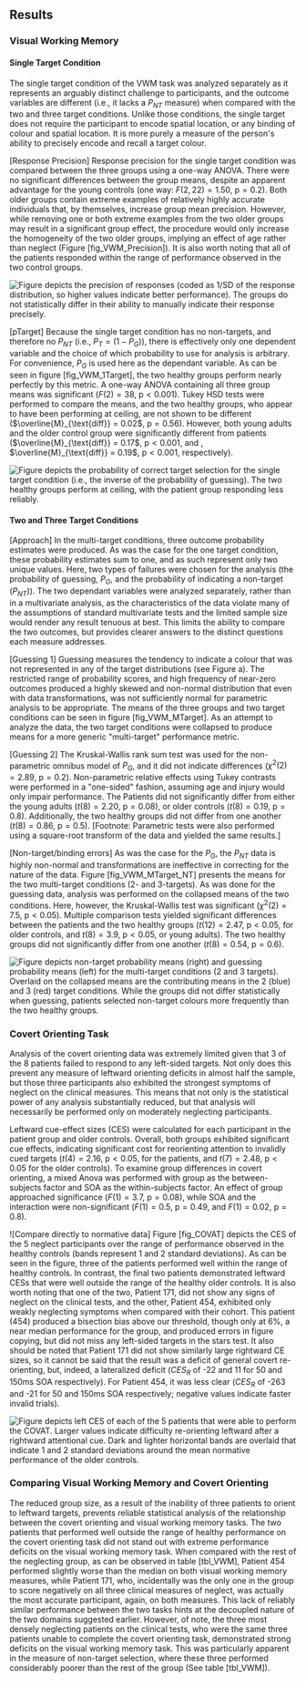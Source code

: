 Results
-------

### Visual Working Memory

#### Single Target Condition

The single target condition of the VWM task was analyzed
separately as it represents an arguably distinct challenge to
participants, and the outcome variables are different (i.e., it
lacks a $P_{NT}$ measure) when compared with the two and three
target conditions. Unlike those conditions, the single target does
not require the participant to encode spatial location, or any
binding of colour and spatial location. It is more purely a
measure of the person's ability to precisely encode and recall a
target colour.

[Response Precision] Response precision for the single target
condition was compared between the three groups using a one-way
ANOVA.  There were no significant differences between the group
means, despite an apparent advantage for the young controls (one
way: $F(2,22)= 1.50$, $\text{p}=0.2$). Both older groups contain
extreme examples of relatively highly accurate individuals that,
by themselves, increase group mean precision.  However, while
removing one or both extreme examples from the two older groups
may result in a significant group effect, the procedure would only
increase the homogeneity of the two older groups, implying an
effect of age rather than neglect (Figure [fig_VWM_Precision]).
It is also worth noting that all of the patients responded within
the range of performance observed in the two control groups.

![Figure depicts the precision of responses (coded as 1/SD of the
response distribution, so higher values indicate better
performance).  The groups do not statistically differ in their
ability to manually indicate their response
precisely.](fig_VWM_Precision.pdf.png) 

[pTarget] Because the single target condition has no non-targets,
and therefore no $P_{NT}$ (i.e., $P_{T} = (1 - P_{G})$), there is
effectively only one dependent variable and the choice of which
probability to use for analysis is arbitrary. For convenience,
$P_{G}$ is used here as the dependant variable. As can be seen in
figure [fig_VWM_1Target], the two healthy groups perform nearly
perfectly by this metric. A one-way ANOVA containing all three
group means was significant ($F(2) = 38$, $\text{p} < 0.001$).
Tukey HSD tests were performed to compare the means, and the two
healthy groups, who appear to have been performing at ceiling, are
not shown to be different ($\overline{M}_{\text{diff}}  = 0.02$,
$\text{p} = 0.56$).  However, both young adults and the older
control group were significantly different from patients
($\overline{M}_{\text{diff}} = 0.17$, $\text{p} < 0.001$, and ,
$\overline{M}_{\text{diff}} = 0.19$, $\text{p} < 0.001$,
respectively). 

![Figure depicts the probability of correct target selection for
the single target condition (i.e., the inverse of the probability
of guessing).  The two healthy groups perform at ceiling, with the
patient group responding less reliably.](fig_VWM_1Target.pdf.png) 

#### Two and Three Target Conditions

[Approach] In the multi-target conditions, three outcome
probability estimates were produced. As was the case for the one
target condition, these probability estimates sum to one, and as
such represent only two unique values. Here, two types of failures
were chosen for the analysis (the probability of guessing,
$P_{G}$, and the probability of indicating a non-target
($P_{NT}$)).  The two dependant variables were analyzed
separately, rather than in a multivariate analysis, as the
characteristics of the data violate many of the assumptions of
standard multivariate tests and the limited sample size would
render any result tenuous at best.  This limits the ability to
compare the two outcomes, but provides clearer answers to the
distinct questions each measure addresses.

[Guessing 1] Guessing measures the tendency to indicate a colour
that was not represented in any of the target distributions (see
Figure a).  The restricted range of probability scores, and high
frequency of near-zero outcomes produced a highly skewed and
non-normal distribution that even with data transformations, was
not sufficiently normal for parametric analysis to be appropriate.
The means of the three groups and two target conditions can be
seen in figure [fig_VWM_MTarget]. As an attempt to analyze the
data, the two target conditions were collapsed to produce means
for a more generic "multi-target" performance metric.



[Guessing 2] The Kruskal-Wallis rank sum test was used for the
non-parametric omnibus model of $P_G$, and it did not indicate
differences ($\chi^2(2) = 2.89$, $\text{p} = 0.2$). Non-parametric
relative effects using Tukey contrasts were performed in a
"one-sided" fashion, assuming age and injury would only impair
performance.  The Patients did not significantly differ from
either the young adults ($t(8) = 2.20$, $\text{p} = 0.08$), or
older controls ($t(8) = 0.19$, $\text{p} = 0.8$). Additionally,
the two healthy groups did not differ from one another ($t(8) =
0.86$, $\text{p} = 0.5$).  [Footnote: Parametric tests were also
performed using a square-root transform of the data and yielded
the same results.]

[Non-target/binding errors] As was the case for the $P_G$, the
$P_{NT}$ data is highly non-normal and transformations are
ineffective in correcting for the nature of the data. Figure
[fig_VWM_MTarget_NT] presents the means for the two multi-target
conditions (2- and 3-targets). As was done for the guessing data,
analysis was performed on the collapsed means of the two
conditions. Here, however, the Kruskal-Wallis test was significant
($\chi^2(2) = 7.5$, $\text{p} < 0.05$).  Multiple comparison tests
yielded significant differences between the patients and the two
healthy groups ($t(12) = 2.47$, $\text{p} < 0.05$, for older
controls, and $t(8) = 3.9$, $\text{p} < 0.05$, or young adults).
The two healthy groups did not significantly differ from one
another ($t(8) = 0.54$, $\text{p} = 0.6$).

![Figure depicts non-target probability means (right) and guessing
probability means (left) for the multi-target conditions (2 and 3
targets).  Overlaid on the collapsed means are the contributing
means in the 2 (blue) and 3 (red) target conditions. While the
groups did not differ statistically when guessing, patients
selected non-target colours more frequently than the two healthy
groups.](fig_VWM_MTarget.pdf.png) 

### Covert Orienting Task

Analysis of the covert orienting data was extremely limited given
that 3 of the 8 patients failed to respond to any left-sided
targets. Not only does this prevent any measure of leftward
orienting deficits in almost half the sample, but those three
participants also exhibited the strongest symptoms of neglect on
the clinical measures. This means that not only is the statistical
power of any analysis substantially reduced, but that analysis
will necessarily be performed only on moderately neglecting
participants. 


Leftward cue-effect sizes (CES) were calculated for each
participant in the patient group and older controls. Overall, both
groups exhibited significant cue effects, indicating significant
cost for reorienting attention to invalidly cued targets ($t(4) =
2.16$, $\text{p} < 0.05$, for the patients, and $t(7) = 2.48$,
$\text{p} < 0.05$ for the older controls). To examine group
differences in covert orienting, a mixed Anova was performed with
group as the between-subjects factor and SOA as the
within-subjects factor. An effect of group approached significance
($F(1) = 3.7$, $\text{p} = 0.08$), while SOA and the interaction
were non-significant ($F(1) = 0.5$, $\text{p} = 0.49$, and $F(1) =
0.02$, $\text{p} = 0.8$).

![Compare directly to normative data] Figure [fig_COVAT] depicts
the CES of the 5 neglect participants over the range of
performance observed in the healthy controls (bands represent 1
and 2 standard deviations).  As can be seen in the figure, three
of the patients performed well within the range of healthy
controls.  In contrast, the final two patients demonstrated
leftward CESs that were well outside the range of the healthy
older controls. It is also worth noting that one of the two,
Patient 171, did not show any signs of neglect on the clinical
tests, and the other, Patient 454, exhibited only weakly
neglecting symptoms when compared with their cohort. This patient
(454) produced a bisection bias above our threshold, though only
at 6\%, a near median performance for the group, and produced
errors in figure copying, but did not miss any left-sided targets
in the stars test. It also should be noted that Patient 171 did
not show similarly large rightward CE sizes, so it cannot be said
that the result was a deficit of general covert re-orienting, but,
indeed, a lateralized deficit ($CES_R$ of -22 and 11 for 50 and
150ms SOA respectively). For Patient 454, it was less clear
($CES_R$ of -263 and -21 for 50 and 150ms SOA respectively;
negative values indicate faster invalid trials).


![Figure depicts left CES of each of the 5 patients that were able
to perform the COVAT. Larger values indicate difficulty
re-orienting leftward after a rightward attentional cue. Dark and
lighter horizontal bands are overlaid that indicate 1 and 2
standard deviations around the mean normative performance of the
older controls.](fig_COVAT.pdf.png) 


### Comparing Visual Working Memory and Covert Orienting 

The reduced group size, as a result of the inability of three
patients to orient to leftward targets, prevents reliable
statistical analysis of the relationship between the covert
orienting and visual working memory tasks. The two patients that
performed well outside the range of healthy performance on the
covert orienting task did not stand out with extreme performance
deficits on the visual working memory task. When compared with the
rest of the neglecting group, as can be observed in table
[tbl_VWM], Patient 454 performed slightly worse than the median on
both visual working memory measures, while Patient 171, who,
incidentally was the only one in the group to score negatively on
all three clinical measures of neglect, was actually the most
accurate participant, again, on both measures. This lack of
reliably similar performance between the two tasks hints at the
decoupled nature of the two domains suggested earlier. However, of
note, the three most densely neglecting patients on the clinical
tests, who were the same three patients unable to complete the
covert orienting task, demonstrated strong deficits on the visual
working memory task.  This was particularly apparent in the
measure of non-target selection, where these three performed
considerably poorer than the rest of the group (See table
[tbl_VWM]). 
